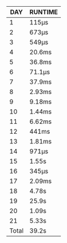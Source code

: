 |  DAY  | RUNTIME |
|-------|---------|
|     1 | 115µs   |
|     2 | 673µs   |
|     3 | 549µs   |
|     4 | 20.6ms  |
|     5 | 36.8ms  |
|     6 | 71.1µs  |
|     7 | 37.9ms  |
|     8 | 2.93ms  |
|     9 | 9.18ms  |
|    10 | 1.44ms  |
|    11 | 6.62ms  |
|    12 | 441ms   |
|    13 | 1.81ms  |
|    14 | 971µs   |
|    15 | 1.55s   |
|    16 | 345µs   |
|    17 | 2.09ms  |
|    18 | 4.78s   |
|    19 | 25.9s   |
|    20 | 1.09s   |
|    21 | 5.33s   |
| Total | 39.2s   |
